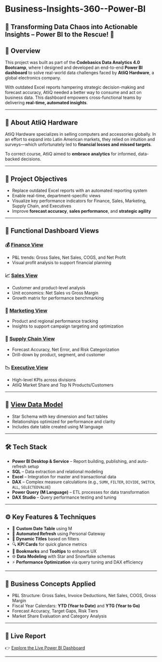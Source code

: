 # Business-Insights-360--Power-BI

## 🚀 Transforming Data Chaos into Actionable Insights – Power BI to the Rescue! 🚀

## 📌 Overview

This project was built as part of the **Codebasics Data Analytics 4.0 Bootcamp**, where I designed and developed an end-to-end **Power BI dashboard** to solve real-world data challenges faced by **AtliQ Hardware**, a global electronics company.

With outdated Excel reports hampering strategic decision-making and forecast accuracy, AtliQ needed a better way to consume and act on business data. This dashboard empowers cross-functional teams by delivering **real-time, automated insights**.

---

## 🏢 About AtliQ Hardware

AtliQ Hardware specializes in selling computers and accessories globally. In an effort to expand into Latin American markets, they relied on intuition and surveys—which unfortunately led to **financial losses and missed targets**.

To correct course, AtliQ aimed to **embrace analytics** for informed, data-backed decisions.

---

## 🎯 Project Objectives

- Replace outdated Excel reports with an automated reporting system
- Enable real-time, department-specific views
- Visualize key performance indicators for Finance, Sales, Marketing, Supply Chain, and Executives
- Improve **forecast accuracy**, **sales performance**, and **strategic agility**

---

## 🧩 Functional Dashboard Views

### 💰 [Finance View](./pdfs/Finance_View.pdf)
- P&L trends: Gross Sales, Net Sales, COGS, and Net Profit
- Visual profit analysis to support financial planning

### 📈 [Sales View](./pdfs/Sales_View.pdf)
- Customer and product-level analysis
- Unit economics: Net Sales vs Gross Margin
- Growth matrix for performance benchmarking

### 📢 [Marketing View](./pdfs/Marketing_View.pdf)
- Product and regional performance tracking
- Insights to support campaign targeting and optimization

### 🚚 [Supply Chain View](./pdfs/Supply_Chain_View.pdf)
- Forecast Accuracy, Net Error, and Risk Categorization
- Drill-down by product, segment, and customer

### 📉 [Executive View](./pdfs/Executive_View.pdf)
- High-level KPIs across divisions
- AtliQ Market Share and Top N Products/Customers

---

## 🧠 [View Data Model](./pdfs/Data_Model.pdf)

- Star Schema with key dimension and fact tables
- Relationships optimized for performance and clarity
- Includes date table created using M language

---

## 🛠 Tech Stack

- **Power BI Desktop & Service** – Report building, publishing, and auto-refresh setup
- **SQL** – Data extraction and relational modeling
- **Excel** – Integration for master and transactional data
- **DAX** – Complex measure calculations (e.g., `SUMX`, `FILTER`, `DIVIDE`, `SWITCH`, `ALL`, `SELECTEDVALUE`)
- **Power Query (M Language)** – ETL processes for data transformation
- **DAX Studio** – Query performance testing and tuning

---

## ⚙️ Key Features & Techniques

- 📅 **Custom Date Table** using M
- 🔄 **Automated Refresh** using Personal Gateway
- 🎯 **Dynamic Titles** based on filters
- 🔍 **KPI Cards** for quick glance metrics
- 🧠 **Bookmarks** and **Tooltips** to enhance UX
- 🌐 **Data Modeling** with Star and Snowflake schemas
- ⚡ **Performance Optimization** via query tuning and DAX efficiency

---

## 📖 Business Concepts Applied

- P&L Structure: Gross Sales, Invoice Deductions, Net Sales, COGS, Gross Margin
- Fiscal Year Calendars: **YTD (Year to Date)** and **YTG (Year to Go)**
- Forecast Accuracy, Target Gaps, Risk Tiers
- Market Share Evaluation and Category Analysis

---

## 🔗 Live Report

👉 [Explore the Live Power BI Dashboard](https://app.powerbi.com/view?r=eyJrIjoiMmE2YjMwYmYtNGNmNi00YWZhLTk0OWItOTBhNDllMTc1MzdiIiwidCI6ImM2ZTU0OWIzLTVmNDUtNDAzMi1hYWU5LWQ0MjQ0ZGM1YjJjNCJ9&pageName=84d535d79a7a08dca7a5)

---



